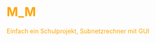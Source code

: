 # <span style="color:orange;">M_M</span>

<span style="color:orange;">Einfach ein Schulprojekt, Subnetzrechner mit GUI</span>
